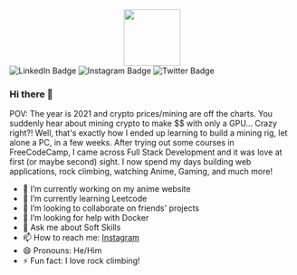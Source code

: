 

<div id="header" align="center">
  <img src="https://media0.giphy.com/media/v1.Y2lkPTc5MGI3NjExMWRyem1kdTk5NDhrYzczd3Brb2FiOHU0MTR6OG93Z2xvcHVtanJoayZlcD12MV9pbnRlcm5hbF9naWZfYnlfaWQmY3Q9Zw/OLPQ6z2hlHmwFc4Hso/giphy.gif" width="100"/>
</div>

<div id="badges">
  <img src="https://img.shields.io/badge/LinkedIn-blue?style=for-the-badge&logo=linkedin&logoColor=white" alt="LinkedIn Badge"/>
  <img src="https://img.shields.io/badge/Instagram-pink?style=for-the-badge&logo=instagram&logoColor=white" alt="Instagram Badge"/>
  <img src="https://img.shields.io/badge/Twitter-blue?style=for-the-badge&logo=twitter&logoColor=white" alt="Twitter Badge"/>
</div>



### Hi there 👋

POV: The year is 2021 and crypto prices/mining are off the charts. You suddenly hear about mining crypto to make $$ with only a GPU... Crazy right?! Well, that's exactly how I ended up learning to build a mining rig, let alone a PC, in a few weeks. After trying out some courses in FreeCodeCamp, I came across Full Stack Development and it was love at first (or maybe second) sight. I now spend my days building web applications, rock climbing, watching Anime, Gaming, and much more!	
	
	
	
	
	



- 🔭 I’m currently working on my anime website
- 🌱 I’m currently learning Leetcode
- 👯 I’m looking to collaborate on friends' projects
- 🤔 I’m looking for help with Docker
- 💬 Ask me about Soft Skills
- 📫 How to reach me: [Instagram](https://www.instagram.com/brianxbreezy/)
- 😄 Pronouns: He/Him
- ⚡ Fun fact: I love rock climbing!

